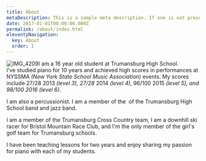 ```yaml
---
title: About
metaDescription: This is a sample meta description. If one is not present in your page/post's front matter, the default metadata.description will be used instead.
date: 2017-01-01T00:00:00.000Z
permalink: /about/index.html
eleventyNavigation:
  key: About
  order: 1
---
```

![IMG_4209](https://elizabethrdawson.files.wordpress.com/2016/08/img_4209-e1472206568595.jpg?w=235)I am a 16 year old student at Trumansburg High School. I've studied piano for 10 years and achieved high scores in performances at NYSSMA _(New York State School Music Association)_ events. My scores include 27/28 2013 _(level 3), 27/28_ 2014 _(level 4),_ 96/100 2015 _(level 5), and 98/100 2016 (level 6)_.

I am also a percussionist. I am a member of the  of the Trumansburg High School band and jazz band.

I am a member of the Trumansburg Cross Country team, I am a downhill ski racer for Bristol Mountain Race Club, and I'm the only member of the girl's golf team for Trumansburg schools.

I have been teaching lessons for two years and enjoy sharing my passion for piano with each of my students.
